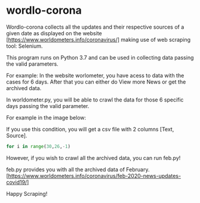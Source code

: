# wordlo-corona
Wordlo-corona collects all the updates and their respective sources of a given date as displayed on the website [https://www.worldometers.info/coronavirus/] making use of web scraping tool: Selenium.

This program runs on Python 3.7 and can be used in collecting data passing the valid parameters.

For example: In the website worlometer, you have acess to data with the cases for 6 days. After that you can either do View more News or get the archived data. 

In worldometer.py, you will be able to crawl the data for those 6 specific days passing the valid parameter. 

For example in the image below:

If you use this condition, you will get a csv file with 2 columns [Text, Source]. 
```python
for i in range(30,26,-1)
```
However, if you wish to crawl all the archived data, you can run feb.py!

feb.py provides you with all the archived data of February. [https://www.worldometers.info/coronavirus/feb-2020-news-updates-covid19/]

Happy Scraping! 
